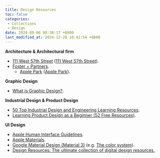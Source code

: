 ```yaml
---
title: Design Resources
toc: false
categories:
 - Collections
 - Design
date: 2024-09-06 08:38:17 +0800
last_modified_at: 2024-12-28 10:42:54 +0800
---
```


**Architecture & Architectural firm**

- [111 West 57th Street](https://111w57.com/) ([111 West 57th Street](https://en.wikipedia.org/wiki/111_West_57th_Street)).
- [Foster + Partners](https://www.fosterandpartners.com/).
  - [Apple Park](https://www.fosterandpartners.com/projects/apple-park) ([Apple Park](https://en.wikipedia.org/wiki/Apple_Park)).

**Graphic Design**

- [What is Graphic Design?](https://www.interaction-design.org/literature/topics/graphic-design).

**Industrial Design & Product Design**

- [50 Top Industrial Design and Engineering Learning Resources](https://pannam.com/blog/industrial-design-resources/).
- [Learning Product Design as a Beginner (52 Free Resources)](https://caitlinsowers.medium.com/learning-product-design-as-a-beginner-52-free-resources-b3e34c7b445).

**UI Design**

- [Apple Human Interface Guidelines](https://developer.apple.com/design/human-interface-guidelines).
- [Apple Materials](https://developer.apple.com/design/human-interface-guidelines/materials).
- [Google Material Design (Material 3)](https://m3.material.io/) (e.g. [The color system](https://m2.material.io/design/color/the-color-system.html#tools-for-picking-colors)).
- [Design Resources: The ultimate collection of digital design resources.](https://designresourc.es/)